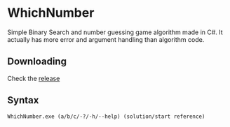 # WhichNumber
 Simple Binary Search and number guessing game algorithm made in C#. It actually has more error and argument handling than algorithm code.
## Downloading
 Check the [release](https://github.com/jgc777/WhichNumber/releases/latest)
## Syntax
 `WhichNumber.exe (a/b/c/-?/-h/--help) (solution/start reference)`

